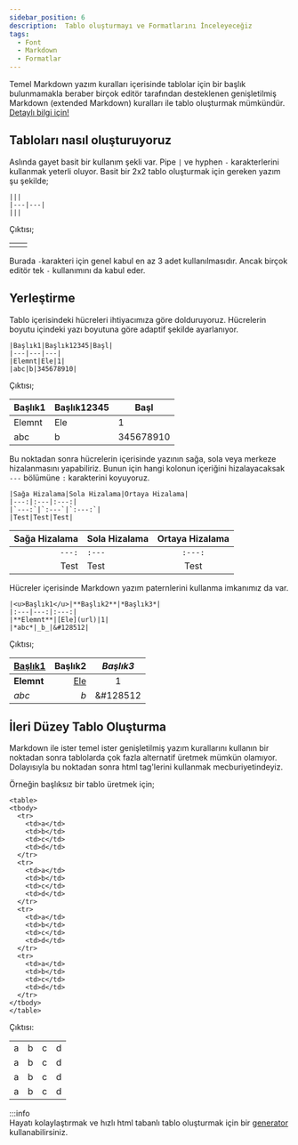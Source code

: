 ```yaml
---
sidebar_position: 6
description:  Tablo oluşturmayı ve Formatlarını İnceleyeceğiz
tags:
  - Font
  - Markdown
  - Formatlar
---
```

Temel Markdown yazım kuralları içerisinde tablolar için bir başlık bulunmamakla beraber birçok editör tarafından desteklenen genişletilmiş Markdown (extended Markdown) kuralları ile tablo oluşturmak mümkündür.  [Detaylı bilgi için!](https://www.markdownguide.org/extended-syntax/)

## Tabloları nasıl oluşturuyoruz  

Aslında gayet basit bir kullanım şekli var. Pipe `|` ve hyphen `-` karakterlerini kullanmak yeterli oluyor.  Basit bir 2x2 tablo oluşturmak için gereken yazım şu şekilde;  

```
|||
|---|---|
|||
```
Çıktısı;  

|||
|---|---|
|||

Burada `-`karakteri için genel kabul en az 3 adet kullanılmasıdır.  Ancak birçok editör tek `-` kullanımını da kabul eder.

## Yerleştirme  

Tablo içerisindeki hücreleri ihtiyacımıza göre dolduruyoruz.  Hücrelerin boyutu içindeki yazı boyutuna göre adaptif şekilde ayarlanıyor.  

```
|Başlık1|Başlık12345|Başl|
|---|---|---|
|Elemnt|Ele|1|
|abc|b|345678910|
```
Çıktısı;  

|Başlık1|Başlık12345|Başl|
|---|---|---|
|Elemnt|Ele|1|
|abc|b|345678910|  

Bu noktadan sonra hücrelerin içerisinde yazının sağa, sola veya merkeze hizalanmasını yapabiliriz.  Bunun için hangi kolonun içeriğini hizalayacaksak `---` bölümüne `:` karakterini koyuyoruz.  

```
|Sağa Hizalama|Sola Hizalama|Ortaya Hizalama|
|---:|:---|:---:|
|`---:`|`:---`|`:---:`|
|Test|Test|Test|
```  


|Sağa Hizalama|Sola Hizalama|Ortaya Hizalama|
|---:|:---|:---:|
|`---:`|`:---`|`:---:`|
|Test|Test|Test|  

Hücreler içerisinde Markdown yazım paternlerini kullanma imkanımız da var.

```
|<u>Başlık1</u>|**Başlık2**|*Başlık3*|
|:---|---:|:---:|
|**Elemnt**|[Ele](url)|1|
|*abc*|_b_|&#128512|
```
Çıktısı;  

|<u>Başlık1</u>|**Başlık2**|*Başlık3*|
|:---|---:|:---:|
|**Elemnt**|[Ele](url)|1|
|*abc*|_b_|&#128512|  

## İleri Düzey Tablo Oluşturma
Markdown ile ister temel ister genişletilmiş yazım kurallarını kullanın bir noktadan sonra tablolarda çok fazla alternatif üretmek mümkün olamıyor.  Dolayısıyla bu noktadan sonra html tag'lerini kullanmak mecburiyetindeyiz.  

Örneğin başlıksız bir tablo üretmek için;
``` 
<table>
<tbody>
  <tr>
    <td>a</td>
    <td>b</td>
    <td>c</td>
    <td>d</td>
  </tr>
  <tr>
    <td>a</td>
    <td>b</td>
    <td>c</td>
    <td>d</td>
  </tr>
  <tr>
    <td>a</td>
    <td>b</td>
    <td>c</td>
    <td>d</td>
  </tr>
  <tr>
    <td>a</td>
    <td>b</td>
    <td>c</td>
    <td>d</td>
  </tr>
</tbody>
</table>
```  
Çıktısı:  

<table>
<tbody>
  <tr>
    <td>a</td>
    <td>b</td>
    <td>c</td>
    <td>d</td>
  </tr>
  <tr>
    <td>a</td>
    <td>b</td>
    <td>c</td>
    <td>d</td>
  </tr>
  <tr>
    <td>a</td>
    <td>b</td>
    <td>c</td>
    <td>d</td>
  </tr>
  <tr>
    <td>a</td>
    <td>b</td>
    <td>c</td>
    <td>d</td>
  </tr>
</tbody>
</table>  

:::info  
Hayatı kolaylaştırmak ve hızlı html tabanlı tablo oluşturmak için bir [generator](https://www.tablesgenerator.com/html_tables) kullanabilirsiniz.



